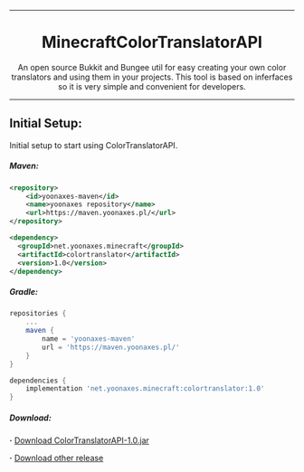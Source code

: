 <div align=center>

<hr />

# MinecraftColorTranslatorAPI
An open source Bukkit and Bungee util for easy creating your own color translators and using them in your projects. This tool is based on inferfaces so it is very simple and convenient for developers.

</div>

<hr />

## Initial Setup:
Initial setup to start using ColorTranslatorAPI.

##### Maven:
```xml
<repository>
    <id>yoonaxes-maven</id>
    <name>yoonaxes repository</name>
    <url>https://maven.yoonaxes.pl/</url>
</repository>

<dependency>
  <groupId>net.yoonaxes.minecraft</groupId>
  <artifactId>colortranslator</artifactId>
  <version>1.0</version>
</dependency>
```

##### Gradle:
```groovy
repositories {
    ...
    maven {
        name = 'yoonaxes-maven'
        url = 'https://maven.yoonaxes.pl/'
    }
}

dependencies {
    implementation 'net.yoonaxes.minecraft:colortranslator:1.0'
}
```

##### Download:
**·** [Download ColorTranslatorAPI-1.0.jar](https://github.com/yoonaxes/MinecraftColorTranslatorAPI/releases/download/downloads/ColorTranslatorAPI-1.0.jar)

**·** [Download other release](https://github.com/yoonaxes/MinecraftColorTranslatorAPI/releases/)

[comment]: <> (<br />)

[comment]: <> (## Example usage)

[comment]: <> (Example usage of **ExtraColorTranslator**:)

[comment]: <> (```java)

[comment]: <> (import net.yoonaxes.translator.ColorTranslator;)

[comment]: <> (import java.util.List;)

[comment]: <> (public class ExampleUtil {)

[comment]: <> (    // You can use DefaultColorTranslator, ExtraColorTranslator or make own translator.)

[comment]: <> (    private static final ColorTranslator translator = new ExtraColorTranslator&#40;&#41;;)
    
[comment]: <> (    // It's example of message using ExtraColorTranslator with Bukkit colors.)

[comment]: <> (    private static final String EXAMPLE_MESSAGE = ExampleUtil.translateString&#40;"&6It's &esimple!"&#41;;)
    
[comment]: <> (    public static String translateString&#40;String string&#41; {)

[comment]: <> (        return translator.translateString&#40;string&#41;;)

[comment]: <> (    })

[comment]: <> (    public static List<String> translateList&#40;List<String> stringList&#41; {)

[comment]: <> (        return translator.translateList&#40;stringList&#41;;)

[comment]: <> (    })

[comment]: <> (    public static String[] translateArray&#40;String... strings&#41; {)

[comment]: <> (        return translator.translateArray&#40;strings&#41;;)

[comment]: <> (    })

[comment]: <> (})

[comment]: <> (```)

[comment]: <> (<br />)

[comment]: <> (Example of creation **own translator**:)

[comment]: <> (```java)

[comment]: <> (import net.yoonaxes.translator.ColorTranslator;)

[comment]: <> (import java.util.List;)

[comment]: <> (public class ExampleOwnTranslator implements ColorTranslator {)

[comment]: <> (    @Override)

[comment]: <> (    public String translateString&#40;String string&#41; {)

[comment]: <> (        // Own translate method)

[comment]: <> (        // You can use replaces etc.)

[comment]: <> (        return ColorTranslator.super.translateString&#40;string&#41;; // This use default color translation.)

[comment]: <> (    })

[comment]: <> (    @Override)

[comment]: <> (    public List<String> translateList&#40;List<String> stringList&#41; {)

[comment]: <> (        // This uses translateString to translate all strings in list.)

[comment]: <> (        return ColorTranslator.super.translateList&#40;stringList&#41;;)

[comment]: <> (    })

[comment]: <> (    @Override)

[comment]: <> (    public String[] translateArray&#40;String... strings&#41; {)

[comment]: <> (        // This uses translateString to translate all strings in array.)

[comment]: <> (        return ColorTranslator.super.translateArray&#40;strings&#41;;)

[comment]: <> (    })

[comment]: <> (})

[comment]: <> (```)